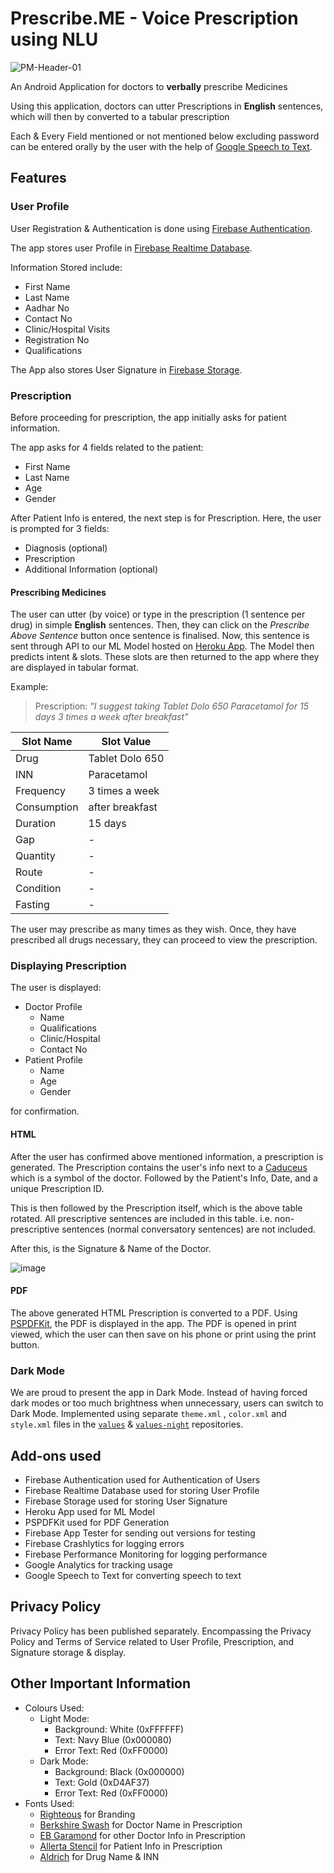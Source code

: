# Prescribe.ME - Voice Prescription using NLU

![PM-Header-01](https://user-images.githubusercontent.com/96186273/151930633-2cfde444-eebe-4c7f-8cbe-6cb962e69b00.jpg)

An Android Application for doctors to **verbally** prescribe Medicines

Using this application, doctors can utter Prescriptions in **English** sentences, which will then by converted to a tabular prescription

Each & Every Field mentioned or not mentioned below excluding password can be entered orally by the user with the help of [Google Speech to Text](https://cloud.google.com/speech-to-text).

## Features

### User Profile

User Registration & Authentication is done using [Firebase Authentication](https://firebase.google.com/docs/auth).

The app stores user Profile in [Firebase Realtime Database](https://firebase.google.com/docs/database).

Information Stored include:

* First Name
* Last Name
* Aadhar No
* Contact No
* Clinic/Hospital Visits
* Registration No
* Qualifications

The App also stores User Signature in [Firebase Storage](https://firebase.google.com/docs/storage).

### Prescription

Before proceeding for prescription, the app initially asks for patient information.

The app asks for 4 fields related to the patient:

* First Name
* Last Name
* Age
* Gender

After Patient Info is entered, the next step is for Prescription.
Here, the user is prompted for 3 fields:

* Diagnosis (optional)
* Prescription
* Additional Information (optional)

#### **Prescribing Medicines**

The user can utter (by voice) or type in the prescription (1 sentence per drug) in simple **English** sentences. Then, they can click on the _Prescribe Above Sentence_ button once sentence is finalised. Now, this sentence is sent through API to our ML Model hosted on [Heroku App](https://devcenter.heroku.com/). The Model then predicts intent & slots. These slots are then returned to the app where they are displayed in tabular format.

Example:

> Prescription: _"I suggest taking Tablet Dolo 650 Paracetamol for 15 days 3 times a week after breakfast"_

|Slot Name|Slot Value|
|---------|----------|
|Drug|Tablet Dolo 650|
|INN|Paracetamol|
|Frequency|3 times a week|
|Consumption|after breakfast|
|Duration|15 days|
|Gap|-|
|Quantity|-|
|Route|-|
|Condition|-|
|Fasting|-|

The user may prescribe as many times as they wish. Once, they have prescribed all drugs necessary, they can proceed to view the prescription.

### Displaying Prescription

The user is displayed:

* Doctor Profile
  * Name
  * Qualifications
  * Clinic/Hospital
  * Contact No
* Patient Profile
  * Name
  * Age
  * Gender

for confirmation.

#### **HTML**

After the user has confirmed above mentioned information, a prescription is generated. The Prescription contains the user's info next to a [Caduceus](https://en.wikipedia.org/wiki/Caduceus) which is a symbol of the doctor. Followed by the Patient's Info, Date, and a unique Prescription ID.

This is then followed by the Prescription itself, which is the above table rotated. All prescriptive sentences are included in this table. i.e. non-prescriptive sentences (normal conversatory sentences) are not included.

After this, is the Signature & Name of the Doctor.

![image](https://user-images.githubusercontent.com/96186273/151956042-bb13f903-c3fb-4b66-96de-7de5c5fd783c.png)


#### **PDF**

The above generated HTML Prescription is converted to a PDF. Using [PSPDFKit](https://pspdfkit.com/), the PDF is displayed in the app. The PDF is opened in print viewed, which the user can then save on his phone or print using the print button.

### Dark Mode

We are proud to present the app in Dark Mode. Instead of having forced dark modes or too much brightness when unnecessary, users can switch to Dark Mode. Implemented using separate `theme.xml` , `color.xml` and `style.xml` files in the [`values`](https://github.com/me-prescribe/Prescribe.ME/tree/master/app/src/main/res/values) & [`values-night`](https://github.com/me-prescribe/Prescribe.ME/tree/master/app/src/main/res/values-night) repositories.

## Add-ons used

* Firebase Authentication used for Authentication of Users
* Firebase Realtime Database used for storing User Profile
* Firebase Storage used for storing User Signature
* Heroku App used for ML Model
* PSPDFKit used for PDF Generation
* Firebase App Tester for sending out versions for testing
* Firebase Crashlytics for logging errors
* Firebase Performance Monitoring for logging performance
* Google Analytics for tracking usage
* Google Speech to Text for converting speech to text

## Privacy Policy

Privacy Policy has been published separately. Encompassing the Privacy Policy and Terms of Service related to User Profile, Prescription, and Signature storage & display.

## Other Important Information

* Colours Used:
  * Light Mode:
    * Background: White (0xFFFFFF)
    * Text: Navy Blue (0x000080)
    * Error Text: Red (0xFF0000)
  * Dark Mode:
    * Background: Black (0x000000)
    * Text: Gold (0xD4AF37)
    * Error Text: Red (0xFF0000)
* Fonts Used:
  * [Righteous](https://fonts.google.com/specimen/Righteous) for Branding
  * [Berkshire Swash](https://fonts.google.com/specimen/Berkshire+Swash) for Doctor Name in Prescription
  * [EB Garamond](https://fonts.google.com/specimen/EB+Garamond) for other Doctor Info in Prescription
  * [Allerta Stencil](https://fonts.google.com/specimen/Allerta+Stencil) for Patient Info in Prescription
  * [Aldrich](https://fonts.google.com/specimen/Aldrich) for Drug Name & INN
